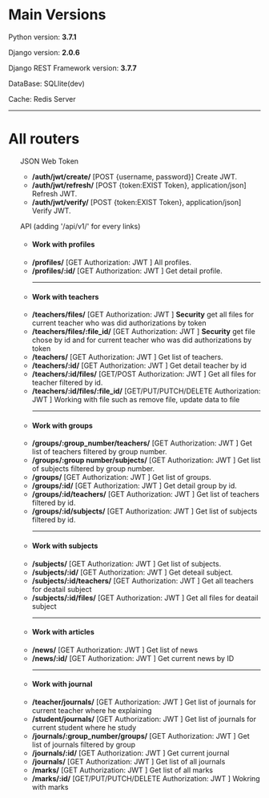 <h1>Main Versions</h1>
<p>Python version: <b>3.7.1</b></p>
<p>Django version: <b>2.0.6</b></p>
<p>Django REST Framework version: <b>3.7.7</b></p>
<p>DataBase: SQLlite(dev)</p>
<p>Cache: Redis Server</p>
<hr>
<h1>All routers</h1>
<ul>JSON Web Token
    <ul>
        <li><b>/auth/jwt/create/</b> [POST {username, password}] Create JWT.</li>
        <li><b>/auth/jwt/refresh/</b> [POST {token:EXIST Token}, application/json] Refresh JWT.</li>
        <li><b>/auth/jwt/verify/</b> [POST {token:EXIST Token}, application/json] Verify JWT.</li>
    </ul>
</ul>
<ul>API (adding '/api/v1/' for every links)
    <ul>
        <li> <h4>Work with profiles</h4></li>
        <li><b>/profiles/</b> [GET Authorization: JWT <token>] All profiles.</li>
        <li><b>/profiles/:id/</b> [GET Authorization: JWT <token>] Get detail profile.<hr></li>
        <li> <h4>Work with teachers</h4></li>
        <li><b>/teachers/files/</b> [GET Authorization: JWT <token>] <b>Security</b> get all files for current teacher who was did authorizations by token</li>
        <li><b>/teachers/files/:file_id/</b> [GET Authorization: JWT <token>] <b>Security</b> get file chose by id and for current teacher who was did authorizations by token</li>
        <li><b>/teachers/</b> [GET Authorization: JWT <token>] Get list of teachers.</li>
        <li><b>/teachers/:id/</b> [GET Authorization: JWT <token>] Get detail teacher by id</li>
        <li><b>/teachers/:id/files/</b> [GET/POST Authorization: JWT <token>] Get all files for teacher filtered by id.</li>
        <li><b>/teachers/:id/files/:file_id/</b> [GET/PUT/PUTCH/DELETE Authorization: JWT <token>] Working with file such as remove file, update data to file<hr></li>
        <li> <h4>Work with groups</h4></li>
        <li><b>/groups/:group_number/teachers/</b> [GET Authorization: JWT <token>] Get list of teachers filtered by group number.</li>
        <li><b>/groups/:group number/subjects/</b> [GET Authorization: JWT <token>] Get list of subjects filtered by group number.</li>
        <li><b>/groups/</b> [GET Authorization: JWT <token>] Get list of groups.</li>
        <li><b>/groups/:id/</b> [GET Authorization: JWT <token>] Get detail group by id.</li>
        <li><b>/groups/:id/teachers/</b> [GET Authorization: JWT <token>] Get list of teachers filtered by id.</li>
        <li><b>/groups/:id/subjects/</b> [GET Authorization: JWT <token>] Get list of subjects filtered by id.<hr></li>
        <li> <h4>Work with subjects</h4></li>
        <li><b>/subjects/</b> [GET Authorization: JWT <token>] Get list of subjects.</li>
        <li><b>/subjects/:id/</b> [GET Authorization: JWT <token>] Get deteail subject.</li>
        <li><b>/subjects/:id/teachers/</b> [GET Authorization: JWT <token>] Get all teachers for deatail subject</li>
        <li><b>/subjects/:id/files/</b> [GET Authorization: JWT <token>] Get all files for deatail subject<hr></li>
        <li> <h4>Work with articles</h4></li>
        <li><b>/news/</b> [GET Authorization: JWT <token>] Get list of news</li>
        <li><b>/news/:id/</b> [GET Authorization: JWT <token>] Get current news by ID<hr></li>
        <li> <h4>Work with journal</h4></li>
        <li><b>/teacher/journals/</b> [GET Authorization: JWT <token>] Get list of journals for current teacher where he explaining</li>
        <li><b>/student/journals/</b> [GET Authorization: JWT <token>] Get list of journals for current student where he study</li>
        <li><b>/journals/:group_number/groups/</b> [GET Authorization: JWT <token>] Get list of journals filtered by group</li>
        <li><b>/journals/:id/</b> [GET Authorization: JWT <token>] Get current journal</li>
        <li><b>/journals/</b> [GET Authorization: JWT <token>] Get list of all journals</li>
        <li><b>/marks/</b> [GET Authorization: JWT <token>] Get list of all marks</li>
        <li><b>/marks/:id/</b> [GET/PUT/PUTCH/DELETE Authorization: JWT <token>] Wokring with marks</li>
    </ul>
</ul>
